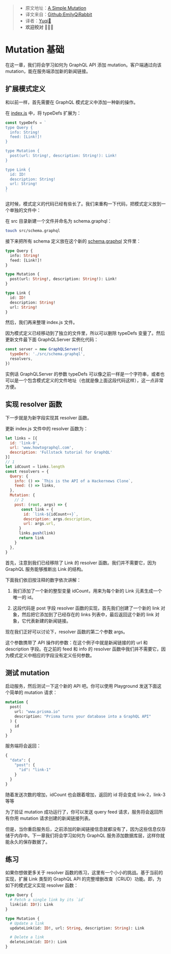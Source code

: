 > * 原文地址：[A Simple Mutation](https://www.howtographql.com/graphql-js/3-a-simple-mutation/)
> * 译文来自：[Github:EmilyQiRabbit](https://github.com/EmilyQiRabbit/GraphQLTranslation)
> * 译者：[Yuqi🌸](https://github.com/EmilyQiRabbit)
> * **欢迎校对** 🙋‍♀️🎉

# Mutation 基础

在这一章，我们将会学习如何为 GraphQL API 添加 mutation。客户端通过向该 mutation，能在服务端添加新的新闻链接。

## 扩展模式定义

和以前一样，首先需要在 GraphQL 模式定义中添加一种新的操作。

在 [index.js](https://github.com/howtographql/graphql-js/blob/master/src/index.js) 中，将 typeDefs 扩展为：

```js
const typeDefs = `
type Query {
  info: String!
  feed: [Link!]!
}

type Mutation {
  post(url: String!, description: String!): Link!
}

type Link {
  id: ID!
  description: String!
  url: String!
}
`
```

这时候，模式定义的代码已经有些长了。我们来重构一下代码，把模式定义放到一个单独的文件中：

在 src 目录新建一个文件并命名为 schema.graphql：

```sh
touch src/schema.graphql
```

接下来把所有 schema 定义放在这个新的 [schema.graphql](https://github.com/howtographql/graphql-js/blob/master/src/schema.graphql) 文件里：

```graphql
type Query {
  info: String!
  feed: [Link!]!
}

type Mutation {
  post(url: String!, description: String!): Link!
}

type Link {
  id: ID!
  description: String!
  url: String!
}
```

然后，我们再来整理 index.js 文件。

因为模式定义已经移动到了独立的文件里，所以可以删除 typeDefs 变量了。然后更新文件最下面 GraphQLServer 实例化代码：

```js
const server = new GraphQLServer({
  typeDefs: './src/schema.graphql',
  resolvers,
})
```

实例话 GraphQLServer 的参数 typeDefs 可以像之前一样是一个字符串，或者也可以是一个包含模式定义的文件地址（也就是像上面这段代码这样），这一点非常方便。

## 实现 resolver 函数

下一步就是为新字段实现其 resolver 函数。

更新 index.js 文件中的 resolver 函数为：

```js
let links = [{
  id: 'link-0',
  url: 'www.howtographql.com',
  description: 'Fullstack tutorial for GraphQL'
}]
// 1
let idCount = links.length
const resolvers = {
  Query: {
    info: () => `This is the API of a Hackernews Clone`,
    feed: () => links,
  },
  Mutation: {
    // 2
    post: (root, args) => {
       const link = {
        id: `link-${idCount++}`,
        description: args.description,
        url: args.url,
      }
      links.push(link)
      return link
    }
  },
}
```

首先，注意到我们已经移除了 Link 的 resolver 函数。我们并不需要它，因为 GraphQL 服务能够推断出 Link 的结构。

下面我们依旧按注释的数字依次讲解：

1. 我们添加了一个新的整型变量 idCount，用来为每个新的 Link 元素生成一个唯一的 id。

2. 这段代码是 post 字段 resolver 函数的实现，首先我们创建了一个新的 link 对象，然后把它添加到了已经存在的 links 列表中，最后返回这个新的 link 对象，它代表新建的新闻链接。

现在我们正好可以讨论下，resolver 函数的第二个参数 args。

这个参数携带了 API 操作的参数：在这个例子中就是新闻链接的的 url 和 description 字段。在之前的 feed 和 info 的 resolver 函数中我们并不需要它，因为模式定义中相应的字段没有定义任何参数。

## 测试 mutation

启动服务，然后测试一下这个新的 API 吧。你可以使用 Playground 发送下面这个简单的 mutation 请求：

```graphql
mutation {
  post(
    url: "www.prisma.io"
    description: "Prisma turns your database into a GraphQL API"
  ) {
    id
  }
}
```

服务端将会返回：

```graphql
{
  "data": {
    "post": {
      "id": "link-1"
    }
  }
}
```

随着发送次数的增加，idCount 也会跟着增加，返回的 id 将会变成 link-2，link-3 等等

为了验证 mutation 成功运行了，你可以发送 query feed 请求，服务将会返回所有你用 mutation 请求创建的新闻链接列表。

但是，当你重启服务后，之前添加的新闻链接信息就都没有了，因为这些信息仅存储于内存中。下一章我们将会学习如何为 GraphQL 服务添加数据库层，这样你就能永久的保存数据了。

## 练习

如果你想做更多关于 resolver 函数的练习，这里有一个小小的挑战。基于当前的实现，扩展 Link 类型的 GraphQL API 的完整增删改查（CRUD）功能。即，为如下的模式定义实现 resolver 函数：

```graphql
type Query {
  # Fetch a single link by its `id`
  link(id: ID!): Link
}

type Mutation {
  # Update a link
  updateLink(id: ID!, url: String, description: String): Link

  # Delete a link
  deleteLink(id: ID!): Link
}
```
